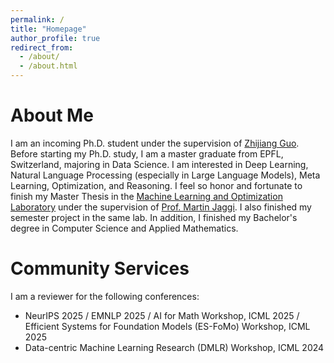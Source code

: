 ```yaml
---
permalink: /
title: "Homepage"
author_profile: true
redirect_from: 
  - /about/
  - /about.html
---
```

# About Me

 I am an incoming Ph.D. student under the supervision of [Zhijiang Guo](https://scholar.google.com/citations?user=8b-u3icAAAAJ&hl=en).  Before starting my Ph.D. study, I am a master graduate from EPFL, Switzerland, majoring in Data Science. I am interested in Deep Learning, Natural Language Processing (especially in Large Language Models), Meta Learning, Optimization, and Reasoning. I feel so honor and fortunate to finish my Master Thesis in the [Machine Learning and Optimization Laboratory](https://mlo.epfl.ch/) under the supervision of [Prof. Martin Jaggi](https://people.epfl.ch/martin.jaggi). I also finished my semester project in the same lab. In addition, I finished my Bachelor's degree in Computer Science and Applied Mathematics.


# Community Services
I am a reviewer for the following conferences:
- NeurIPS 2025 / EMNLP 2025 / AI for Math Workshop, ICML 2025 / Efficient Systems for Foundation Models (ES-FoMo) Workshop, ICML 2025
- Data-centric Machine Learning Research (DMLR) Workshop, ICML 2024

